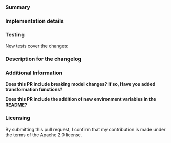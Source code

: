 <!--
Please make sure you've read and understood our contributing guidelines;
https://github.com/aws/amazon-ecs-agent/blob/master/CONTRIBUTING.md

Please provide the following information:
-->

### Summary
<!-- What does this pull request do? -->

### Implementation details
<!-- How are the changes implemented? -->

### Testing
<!-- How was this tested? -->
<!--
Note for external contributors:
`make test` and `make run-integ-tests` can run in a Linux development
environment like your laptop.  `go test -timeout=30s ./agent/...` and
`.\scripts\run-integ.tests.ps1` can run in a Windows development environment
like your laptop.  Please ensure unit and integration tests pass (on at least
one platform) before opening the pull request.
Once you open the pull request, there will be 14 automatic test checks on the bottom
of the pull request, please make sure they all pass before you merge it. You can
use `bot/test` label to rerun the automatic tests multiple times.
-->

New tests cover the changes: <!-- yes|no -->

### Description for the changelog
<!--
Write a short (one line) summary that describes the changes in this
pull request for inclusion in the changelog.
You can see our changelog entry style here:
https://github.com/aws/amazon-ecs-agent/commit/c9aefebc2b3007f09468f651f6308136bd7b384f
-->

### Additional Information

**Does this PR include breaking model changes? If so, Have you added transformation functions?**
<!-- If yes, next release should have a upgraded minor version -->  

**Does this PR include the addition of new environment variables in the README?**
<!-- 
If it is a sensitive variable, add it to this blocklist in ecs-logs-collector here: https://github.com/aws/amazon-ecs-logs-collector/blob/b0958c2aa424c6dc578d5a8def4422c51791a076/ecs-logs-collector.sh#L63
If it is not a sensitive variable, add it to the allowlist in ecs-logs-collector here: https://github.com/aws/amazon-ecs-logs-collector/blob/b0958c2aa424c6dc578d5a8def4422c51791a076/ecs-logs-collector.sh#L66
-->

### Licensing

By submitting this pull request, I confirm that my contribution is made under the terms of the Apache 2.0 license.
